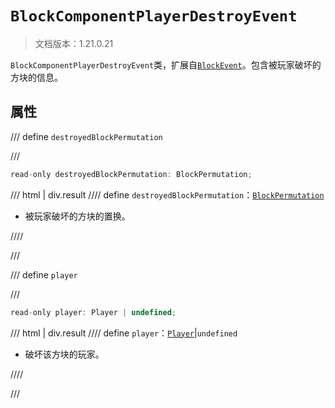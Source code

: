 # `BlockComponentPlayerDestroyEvent`

> 文档版本：1.21.0.21

`BlockComponentPlayerDestroyEvent`类，扩展自[`BlockEvent`](./blockevent.md)。包含被玩家破坏的方块的信息。

## 属性

/// define
`destroyedBlockPermutation`


///

```js
read-only destroyedBlockPermutation: BlockPermutation;
```

/// html | div.result
//// define
`destroyedBlockPermutation`：[`BlockPermutation`](./blockpermutation.md)

- 被玩家破坏的方块的置换。


////

///


/// define
`player`


///

```js
read-only player: Player | undefined;
```

/// html | div.result
//// define
`player`：[`Player`](./player.md)|`undefined`

- 破坏该方块的玩家。


////

///


